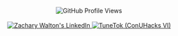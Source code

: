 
<p align="center">
  <img src="https://komarev.com/ghpvc/?username=your-github-username&color=green" alt="GitHub Profile Views">
  <br>
  <br>
  <a href="https://www.linkedin.com/in/walton-zachary/">
    <img src="https://img.shields.io/badge/LinkedIn-0077B5?style=for-the-badge&logo=linkedin&logoColor=white" alt="Zachary Walton's LinkedIn">
  </a>
  <a href="https://devpost.com/software/conuhacks-6">
    <img src="https://badges.devpost-shields.com/get-badge?name=TuneTok&id=conuhacks-6&type=big-logo&style=for-the-badge" alt="TuneTok (ConUHacks VI)">
  </a>
</p>
